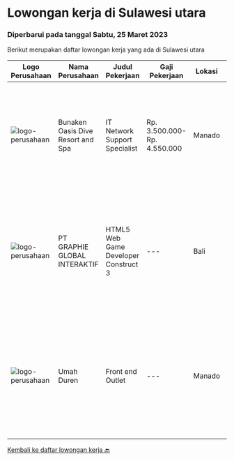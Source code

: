 
  # Lowongan kerja di Sulawesi utara

  ### Diperbarui pada tanggal Sabtu, 25 Maret 2023

  Berikut merupakan daftar lowongan kerja yang ada di Sulawesi utara

  |Logo Perusahaan | Nama Perusahaan | Judul Pekerjaan | Gaji Pekerjaan | Lokasi | Deskripsi | Tanggal diunggah | Pranala |
  | -------------- | --------------- | --------------- | --------- | --------- | -------------- | ------- | ----------- |
  |![logo-perusahaan](https://image-service-cdn.seek.com.au/590825032293aba20f0f4279eff12909f39230e3/ee4dce1061f3f616224767ad58cb2fc751b8d2dc)|Bunaken Oasis Dive Resort and Spa|IT Network Support Specialist|Rp. 3.500.000-Rp. 4.550.000|Manado|Responsibility: Help the Company to Implement the reliable IT network &amp; infrastructure solution with professional standard. Provide consultation...|Jumat, 24 Maret 2023|https://www.jobstreet.co.id/id/job/it-network-support-specialist-4271091?token=0~a8f4ad4e-2c08-46d8-8494-e7bff7498649&sectionRank=1&jobId=jobstreet-id-job-4271091|
|![logo-perusahaan](https://image-service-cdn.seek.com.au/f9a751ea24d68e4658d0eb7882e2db58a9b95cb0/ee4dce1061f3f616224767ad58cb2fc751b8d2dc)|PT GRAPHIE GLOBAL INTERAKTIF|HTML5 Web Game Developer Construct 3|---|Bali|Deskripsi Pekerjaan : Usia maksimal 35 tahun Pendidikan terakhir minimal D3 Menyenangi dunia aplikasi komputer dan pembuatan game Mempunyai kemampuan...|Selasa, 21 Maret 2023|https://www.jobstreet.co.id/id/job/html5-web-game-developer-construct-3-4258701?token=0~a8f4ad4e-2c08-46d8-8494-e7bff7498649&sectionRank=2&jobId=jobstreet-id-job-4258701|
|![logo-perusahaan](https://i.ibb.co/sqvTCh9/112815900-stock-vector-no-image-available-icon-flat-vector.webp)|Umah Duren|Front end Outlet|---|Manado|Kualifikasi : Pendidikan minimal SMA/SMK sederajat Usia 18- 27 tahun Pengalaman sesuai bidang di utamakan Jujur dan bertanggung jawab Penempatan calon...|Selasa, 14 Maret 2023|https://www.jobstreet.co.id/id/job/front-end-outlet-4261978?token=0~a8f4ad4e-2c08-46d8-8494-e7bff7498649&sectionRank=3&jobId=jobstreet-id-job-4261978|


  [Kembali ke daftar lowongan kerja 🔙](../README.md#daftar-lowongan-kerja)
  